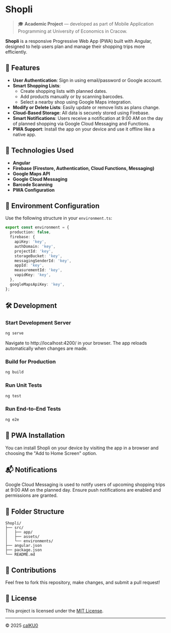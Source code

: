 # Shopli

> 🎓 **Academic Project** — developed as part of Mobile Application Programming at University of Economics in Cracow.


**Shopli** is a responsive Progressive Web App (PWA) built with Angular, designed to help users plan and manage their shopping trips more efficiently.

## 🌟 Features

- **User Authentication**: Sign in using email/password or Google account.
- **Smart Shopping Lists**:
  - Create shopping lists with planned dates.
  - Add products manually or by scanning barcodes.
  - Select a nearby shop using Google Maps integration.
- **Modify or Delete Lists**: Easily update or remove lists as plans change.
- **Cloud-Based Storage**: All data is securely stored using Firebase.
- **Smart Notifications**: Users receive a notification at 9:00 AM on the day of planned shopping via Google Cloud Messaging and Functions.
- **PWA Support**: Install the app on your device and use it offline like a native app.

## 🚀 Technologies Used

- **Angular**
- **Firebase (Firestore, Authentication, Cloud Functions, Messaging)**
- **Google Maps API**
- **Google Cloud Messaging**
- **Barcode Scanning**
- **PWA Configuration**

## 🔧 Environment Configuration

Use the following structure in your `environment.ts`:

```ts
export const environment = {
  production: false,
  firebase: {
    apiKey: 'key',
    authDomain: 'key',
    projectId: 'key',
    storageBucket: 'key',
    messagingSenderId: 'key',
    appId: 'key',
    measurementId: 'key',
    vapidKey: 'key',
  },
  googleMapsApiKey: 'key',
};
```

## 🛠 Development

### Start Development Server

```bash
ng serve
```

Navigate to http://localhost:4200/ in your browser. The app reloads automatically when changes are made.

### Build for Production

```bash
ng build
```

### Run Unit Tests

```bash
ng test
```

### Run End-to-End Tests

```bash
ng e2e
```

## 📱 PWA Installation

You can install Shopli on your device by visiting the app in a browser and choosing the "Add to Home Screen" option.

## 📬 Notifications

Google Cloud Messaging is used to notify users of upcoming shopping trips at 9:00 AM on the planned day. Ensure push notifications are enabled and permissions are granted.

## 📂 Folder Structure

```plaintext
Shopli/
├── src/
│   ├── app/
│   ├── assets/
│   └── environments/
├── angular.json
├── package.json
└── README.md
```

## 🤝 Contributions

Feel free to fork this repository, make changes, and submit a pull request!

## 📄 License

This project is licensed under the [MIT License](LICENSE).

---

© 2025 [calKU0](https://github.com/calKU0)
